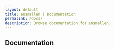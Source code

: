 ```yaml
---
layout: default
title: ensmallen | Documentation
permalink: /docs/
description: Browse documentation for ensmallen.
--- 
```

## Documentation

